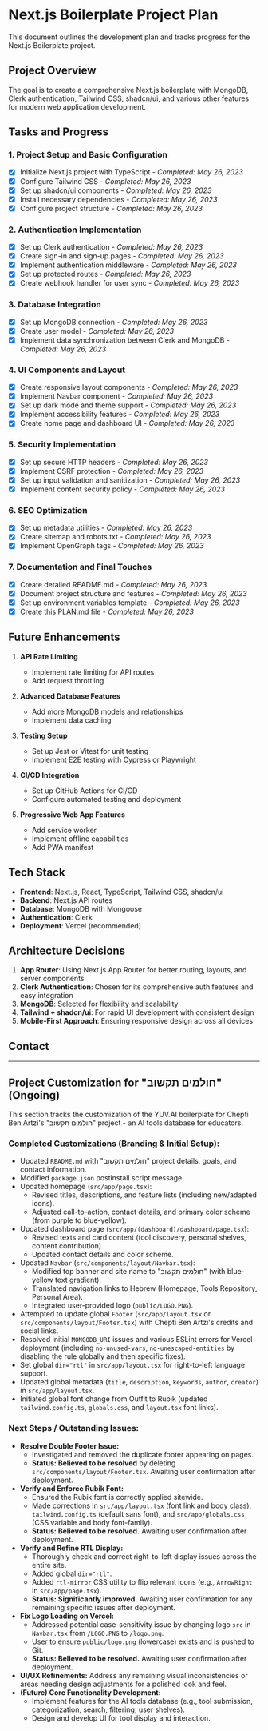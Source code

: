 # Next.js Boilerplate Project Plan

This document outlines the development plan and tracks progress for the Next.js Boilerplate project.

## Project Overview

The goal is to create a comprehensive Next.js boilerplate with MongoDB, Clerk authentication, Tailwind CSS, shadcn/ui, and various other features for modern web application development.

## Tasks and Progress

### 1. Project Setup and Basic Configuration
- [x] Initialize Next.js project with TypeScript - *Completed: May 26, 2023*
- [x] Configure Tailwind CSS - *Completed: May 26, 2023*
- [x] Set up shadcn/ui components - *Completed: May 26, 2023*
- [x] Install necessary dependencies - *Completed: May 26, 2023*
- [x] Configure project structure - *Completed: May 26, 2023*

### 2. Authentication Implementation
- [x] Set up Clerk authentication - *Completed: May 26, 2023*
- [x] Create sign-in and sign-up pages - *Completed: May 26, 2023*
- [x] Implement authentication middleware - *Completed: May 26, 2023*
- [x] Set up protected routes - *Completed: May 26, 2023*
- [x] Create webhook handler for user sync - *Completed: May 26, 2023*

### 3. Database Integration
- [x] Set up MongoDB connection - *Completed: May 26, 2023*
- [x] Create user model - *Completed: May 26, 2023*
- [x] Implement data synchronization between Clerk and MongoDB - *Completed: May 26, 2023*

### 4. UI Components and Layout
- [x] Create responsive layout components - *Completed: May 26, 2023*
- [x] Implement Navbar component - *Completed: May 26, 2023*
- [x] Set up dark mode and theme support - *Completed: May 26, 2023*
- [x] Implement accessibility features - *Completed: May 26, 2023*
- [x] Create home page and dashboard UI - *Completed: May 26, 2023*

### 5. Security Implementation
- [x] Set up secure HTTP headers - *Completed: May 26, 2023*
- [x] Implement CSRF protection - *Completed: May 26, 2023*
- [x] Set up input validation and sanitization - *Completed: May 26, 2023*
- [x] Implement content security policy - *Completed: May 26, 2023*

### 6. SEO Optimization
- [x] Set up metadata utilities - *Completed: May 26, 2023*
- [x] Create sitemap and robots.txt - *Completed: May 26, 2023*
- [x] Implement OpenGraph tags - *Completed: May 26, 2023*

### 7. Documentation and Final Touches
- [x] Create detailed README.md - *Completed: May 26, 2023*
- [x] Document project structure and features - *Completed: May 26, 2023*
- [x] Set up environment variables template - *Completed: May 26, 2023*
- [x] Create this PLAN.md file - *Completed: May 26, 2023*

## Future Enhancements

1. **API Rate Limiting**
   - Implement rate limiting for API routes
   - Add request throttling

2. **Advanced Database Features**
   - Add more MongoDB models and relationships
   - Implement data caching

3. **Testing Setup**
   - Set up Jest or Vitest for unit testing
   - Implement E2E testing with Cypress or Playwright

4. **CI/CD Integration**
   - Set up GitHub Actions for CI/CD
   - Configure automated testing and deployment

5. **Progressive Web App Features**
   - Add service worker
   - Implement offline capabilities
   - Add PWA manifest

## Tech Stack

- **Frontend**: Next.js, React, TypeScript, Tailwind CSS, shadcn/ui
- **Backend**: Next.js API routes
- **Database**: MongoDB with Mongoose
- **Authentication**: Clerk
- **Deployment**: Vercel (recommended)

## Architecture Decisions

1. **App Router**: Using Next.js App Router for better routing, layouts, and server components
2. **Clerk Authentication**: Chosen for its comprehensive auth features and easy integration
3. **MongoDB**: Selected for flexibility and scalability 
4. **Tailwind + shadcn/ui**: For rapid UI development with consistent design
5. **Mobile-First Approach**: Ensuring responsive design across all devices

## Contact

---

## Project Customization for "חולמים תקשוב" (Ongoing)

This section tracks the customization of the YUV.AI boilerplate for Chepti Ben Artzi's "חולמים תקשוב" project - an AI tools database for educators.

### Completed Customizations (Branding & Initial Setup):
- Updated `README.md` with "חולמים תקשוב" project details, goals, and contact information.
- Modified `package.json` postinstall script message.
- Updated homepage (`src/app/page.tsx`): 
  - Revised titles, descriptions, and feature lists (including new/adapted icons).
  - Adjusted call-to-action, contact details, and primary color scheme (from purple to blue-yellow).
- Updated dashboard page (`src/app/(dashboard)/dashboard/page.tsx`):
  - Revised texts and card content (tool discovery, personal shelves, content contribution).
  - Updated contact details and color scheme.
- Updated `Navbar` (`src/components/layout/Navbar.tsx`):
  - Modified top banner and site name to "חולמים תקשוב" (with blue-yellow text gradient).
  - Translated navigation links to Hebrew (Homepage, Tools Repository, Personal Area).
  - Integrated user-provided logo (`public/LOGO.PNG`).
- Attempted to update global `Footer` (`src/app/layout.tsx` or `src/components/layout/Footer.tsx`) with Chepti Ben Artzi's credits and social links.
- Resolved initial `MONGODB_URI` issues and various ESLint errors for Vercel deployment (including `no-unused-vars`, `no-unescaped-entities` by disabling the rule globally and then specific fixes).
- Set global `dir="rtl"` in `src/app/layout.tsx` for right-to-left language support.
- Updated global metadata (`title`, `description`, `keywords`, `author`, `creator`) in `src/app/layout.tsx`.
- Initiated global font change from Outfit to Rubik (updated `tailwind.config.ts`, `globals.css`, and `layout.tsx` font links).

### Next Steps / Outstanding Issues:
- **Resolve Double Footer Issue:** 
  - Investigated and removed the duplicate footer appearing on pages. 
  - **Status: Believed to be resolved** by deleting `src/components/layout/Footer.tsx`. Awaiting user confirmation after deployment.
- **Verify and Enforce Rubik Font:** 
  - Ensured the Rubik font is correctly applied sitewide. 
  - Made corrections in `src/app/layout.tsx` (font link and body class), `tailwind.config.ts` (default sans font), and `src/app/globals.css` (CSS variable and body font-family).
  - **Status: Believed to be resolved.** Awaiting user confirmation after deployment.
- **Verify and Refine RTL Display:** 
  - Thoroughly check and correct right-to-left display issues across the entire site.
  - Added global `dir="rtl"`.
  - Added `rtl-mirror` CSS utility to flip relevant icons (e.g., `ArrowRight` in `src/app/page.tsx`).
  - **Status: Significantly improved.** Awaiting user confirmation for any remaining specific issues after deployment.
- **Fix Logo Loading on Vercel:**
  - Addressed potential case-sensitivity issue by changing logo `src` in `Navbar.tsx` from `/LOGO.PNG` to `/logo.png`.
  - User to ensure `public/logo.png` (lowercase) exists and is pushed to Git.
  - **Status: Believed to be resolved.** Awaiting user confirmation after deployment.
- **UI/UX Refinements:** Address any remaining visual inconsistencies or areas needing design adjustments for a polished look and feel.
- **(Future) Core Functionality Development:** 
  - Implement features for the AI tools database (e.g., tool submission, categorization, search, filtering, user shelves).
  - Design and develop UI for tool display and interaction.

